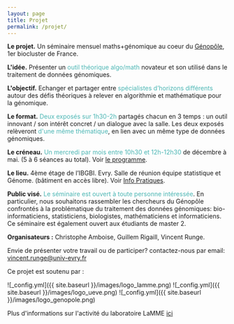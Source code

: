 ```yaml
---
layout: page
title: Projet
permalink: /projet/
---
```


**Le projet.** Un séminaire mensuel maths+génomique au coeur du [Génopôle](https://www.genopole.fr/), 1er biocluster de France.

**L'idée.** Présenter un <span style="color:rgb(75, 182, 180)">outil théorique algo/math</span> novateur et son utilisé dans le traitement de données génomiques.

**L'objectif.** Echanger et partager entre <span style="color:rgb(75, 182, 180)">spécialistes d’horizons différents</span> autour des défis théoriques à relever en algorithmie et mathématique pour la génomique.

**Le format.** <span style="color:rgb(75, 182, 180)">Deux exposés sur 1h30-2h</span> partagés chacun en 3 temps : un outil innovant / son intérêt concret / un dialogue avec la salle. Les deux exposés relèveront <span style="color:rgb(75, 182, 180)">d'une même thématique</span>, en lien avec un même type de données génomiques.

**Le créneau.** <span style="color:rgb(75, 182, 180)">Un mercredi par mois entre 10h30 et 12h-12h30</span> de décembre à mai. (5 à 6 séances au total). Voir [le programme](exposes.md).

**Le lieu.**  4ème étage de l’IBGBI. Evry. Salle de réunion équipe statistique et Génome. (bâtiment en accès libre). Voir [Info Pratiques](infos.md).

**Public visé.** <span style="color:rgb(75, 182, 180)">Le séminaire est ouvert à toute personne intéressée</span>. En particulier, nous souhaitons rassembler les chercheurs du Génopôle confrontés à la problématique du traitement des données génomiques: bio-informaticiens, statisticiens, biologistes, mathématiciens et informaticiens. Ce séminaire est également ouvert aux étudiants de master 2.

**Organisateurs :** Christophe Amboise, Guillem Rigaill, Vincent Runge.

Envie de présenter votre travail ou de participer? contactez-nous par email: 
vincent.runge@univ-evry.fr

Ce projet est soutenu par :

![_config.yml]({{ site.baseurl }}/images/logo_lamme.png)
![_config.yml]({{ site.baseurl }}/images/logo_ueve.png)
![_config.yml]({{ site.baseurl }}/images/logo_genopole.png)

Plus d'informations sur l'activité du laboratoire LaMME [ici](http://www.math-evry.cnrs.fr/doku.php)


